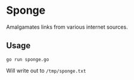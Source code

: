 # Sponge

Amalgamates links from various internet sources.

## Usage

    go run sponge.go
    
Will write out to `/tmp/sponge.txt`

